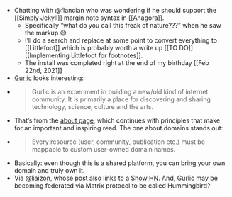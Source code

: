 - Chatting with @flancian who was wondering if he should support the [[Simply Jekyll]] margin note syntax in [[Anagora]].
  - Specifically “what do you call this freak of nature???” when he saw the markup 😅
  - I’ll do a search and replace at some point to convert everything to [[Littlefoot]] which is probably worth a write up [[TO DO]] [[Implementing Littlefoot for footnotes]]. 
  - The install was completed right at the end of my birthday [[Feb 22nd, 2021]]
- [Gurlic](https://gurlic.com) looks interesting:
- > Gurlic is an experiment in building a new/old kind of internet community. It is primarily a place for discovering and sharing technology, science, culture and the arts.
- That’s from the [about page](https://gurlic.com/about), which continues with principles that make for an important and inspiring read. The one about domains stands out:
- > Every resource (user, community, publication etc.) must be mappable to custom user-owned domain names.
- Basically: even though this is a shared platform, you can bring your own domain and truly own it.
- Via [@liaizon](https://social.wake.st/@liaizon/105806595841973247), whose post also links to a [Show HN](https://news.ycombinator.com/item?id=24680422). And, Gurlic may be becoming federated via Matrix protocol to be called Hummingbird?
